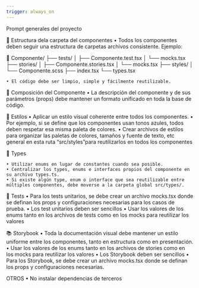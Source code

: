 ```yaml
---
trigger: always_on
---
```


Prompt generales del proyecto


📁 Estructura dela carpeta del componentes 
	• Todos los componentes deben seguir una estructura de carpetas archivos consistente. Ejemplo:

📁 Componente/
├── tests/
│   ├── Componente.test.tsx
│   └── mocks.tsx
├── stories/
│   ├── Componente.stories.tsx
│   └── mocks.tsx
├── styles/
│   └── Componente.scss
├── index.tsx
└── types.tsx

	• El código debe ser limpio, simple y fácilmente reutilizable.


🧩 Composición del Componente
	• La descripción del componente y de sus parámetros (props) debe mantener un formato unificado en toda la base de código.


🎨 Estilos
	• Aplicar un estilo visual coherente entre todos los componentes.
	• Por ejemplo, si se define que los componentes usan tonos azules, todos deben respetar esa misma paleta de colores.
	• Crear archivos de estilos para organizar las paletas de colores, tamaños y fuente de texto, etc general en esta ruta “src/styles”para reutilizarlos en todos los componentes


📐 Types

	• Utilizar enums en lugar de constantes cuando sea posible.
	• Centralizar los types, enums e interfaces propios del componente en su archivo types.ts.
	• Si existe algún type, enum o interface que sea reutilizable entre múltiples componentes, debe moverse a la carpeta global src/types/.


🧪 Tests
	• Para los tests unitarios, se debe crear un archivo mocks.tsx donde se definan los props y configuraciones necesarias para los casos de prueba.
	• Los test unitarios deben ser sencillos 
	• Usar los valores de los enums tanto en los archivos de tests como en los mocks para reutilizar los valores


📚 Storybook
	• Toda la documentación visual debe mantener un estilo uniforme entre los componentes, tanto en estructura como en presentación.
	• Usar los valores de los enums tanto en los archivos de stories como en los mocks para reutilizar los valores
	• Los Storybook deben ser sencillos 
	• Para los Storybook, se debe crear un archivo mocks.tsx donde se definan los props y configuraciones necesarias.

OTROS
	• No instalar dependencias de terceros